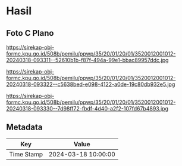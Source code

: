# Hasil

## Foto C Plano

https://sirekap-obj-formc.kpu.go.id/508b/pemilu/ppwp/35/20/01/20/01/3520012001012-20240318-093311--52610b1b-f87f-494a-99e1-bbac89957ddc.jpg

https://sirekap-obj-formc.kpu.go.id/508b/pemilu/ppwp/35/20/01/20/01/3520012001012-20240318-093322--c5638bed-e098-4122-a0de-19c80db932e5.jpg

https://sirekap-obj-formc.kpu.go.id/508b/pemilu/ppwp/35/20/01/20/01/3520012001012-20240318-093330--7d98ff72-fbdf-4d40-a2f2-107fd67b4893.jpg


## Metadata

| Key        | Value               |
| ---------- | ------------------- |
| Time Stamp | 2024-03-18 10:00:00 |



